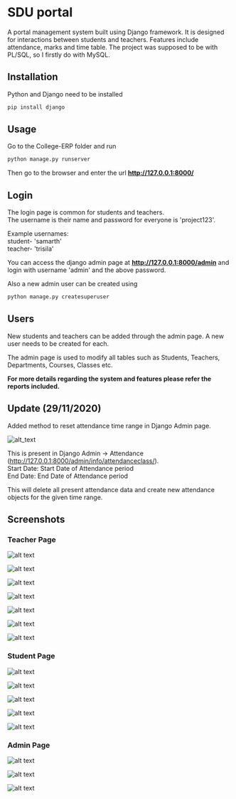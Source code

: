 # SDU portal
A portal management system built using Django framework. It is designed for interactions between students and teachers. Features include attendance, marks and time table. The project was supposed to be with PL/SQL, so I firstly do with MySQL. 

## Installation

Python and Django need to be installed

```bash
pip install django
```

## Usage

Go to the College-ERP folder and run

```bash
python manage.py runserver
```

Then go to the browser and enter the url **http://127.0.0.1:8000/**


## Login

The login page is common for students and teachers.  
The username is their name and password for everyone is 'project123'.  

Example usernames:  
student- 'samarth'  
teacher- 'trisila'  

You can access the django admin page at **http://127.0.0.1:8000/admin** and login with username 'admin' and the above password.

Also a new admin user can be created using

```bash
python manage.py createsuperuser
```

## Users

New students and teachers can be added through the admin page. A new user needs to be created for each. 

The admin page is used to modify all tables such as Students, Teachers, Departments, Courses, Classes etc.

**For more details regarding the system and features please refer the reports included.**

## Update (29/11/2020)

Added method to reset attendance time range in Django Admin page.

![alt_text](https://i.imgur.com/0xOWmUZ.png)

This is present in Django Admin -> Attendance (http://127.0.0.1:8000/admin/info/attendanceclass/).  
Start Date: Start Date of Attendance period  
End Date: End Date of Attendance period

This will delete all present attendance data and create new attendance objects for the given time range. 

## Screenshots

### Teacher Page

![alt text](<img width="1440" alt="Screen Shot 2022-05-23 at 17 34 44" src="https://user-images.githubusercontent.com/91027496/169810596-24125fc5-972f-42ec-b613-2c8ccfdc8a64.png">)

![alt text](<img width="1440" alt="Screen Shot 2022-05-23 at 17 35 52" src="https://user-images.githubusercontent.com/91027496/169810786-9c9e63b3-771b-4902-8358-bd2fc48388ce.png">)


![alt text](<img width="1440" alt="Screen Shot 2022-05-23 at 17 36 35" src="https://user-images.githubusercontent.com/91027496/169810927-db018263-c968-4965-9656-3f006f3e1620.png">)


![alt text](<img width="1440" alt="Screen Shot 2022-05-23 at 17 37 14" src="https://user-images.githubusercontent.com/91027496/169811050-752f4105-24ae-47fe-803e-a86db0b2d15e.png">)


![alt text](<img width="1440" alt="Screen Shot 2022-05-23 at 17 37 43" src="https://user-images.githubusercontent.com/91027496/169811139-f06b6ead-48bc-4ae6-9f5b-bbb7fa21d8e3.png">)


![alt text](<img width="1440" alt="Screen Shot 2022-05-23 at 17 38 15" src="https://user-images.githubusercontent.com/91027496/169811236-e978a313-6986-477d-baec-be05333e3c1e.png">)


![alt text](<img width="1440" alt="Screen Shot 2022-05-23 at 17 38 41" src="https://user-images.githubusercontent.com/91027496/169811296-bb4c9355-d84e-4e22-a27c-7b6721894ce1.png">)


### Student Page

![alt text](https://imgur.com/isL9cjz.png)

![alt text](https://imgur.com/5pzl7m3.png)

![alt text](https://imgur.com/7zWhHZx.png)

![alt text](https://imgur.com/fu7gxk8.png)

![alt text](https://imgur.com/NZqU268.png)

### Admin Page

![alt text](https://imgur.com/sDvDc9N.png)

![alt text](https://imgur.com/tMKWx6f.png)

![alt text](https://imgur.com/PvCsNeB.png)
